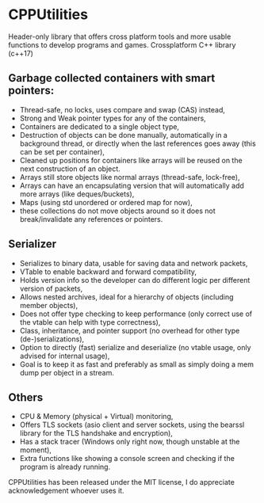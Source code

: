 # CPPUtilities
Header-only library that offers cross platform tools and more usable functions to develop programs and games.
Crossplatform C++ library (c++17)

## Garbage collected containers with smart pointers:
  - Thread-safe, no locks, uses compare and swap (CAS) instead,
  - Strong and Weak pointer types for any of the containers,
  - Containers are dedicated to a single object type,
  - Destruction of objects can be done manually, automatically in a background thread, or directly when the last references goes away (this can be set per container),
  - Cleaned up positions for containers like arrays will be reused on the next construction of an object.
  - Arrays still store objects like normal arrays (thread-safe, lock-free),
  - Arrays can have an encapsulating version that will automatically add more arrays (like deques/buckets),
  - Maps (using std unordered or ordered map for now),
  - these collections do not move objects around so it does not break/invalidate any references or pointers.
## Serializer
  - Serializes to binary data, usable for saving data and network packets,
  - VTable to enable backward and forward compatibility,
  - Holds version info so the developer can do different logic per different version of packets,
  - Allows nested archives, ideal for a hierarchy of objects (including member objects),
  - Does not offer type checking to keep performance (only correct use of the vtable can help with type correctness),
  - Class, inheritance, and pointer support (no overhead for other type (de-)serializations),
  - Option to directly (fast) serialize and deserialize (no vtable usage, only advised for internal usage),
  - Goal is to keep it as fast and preferably as small as simply doing a mem dump per object in a stream.
## Others
  - CPU & Memory (physical + Virtual) monitoring,
  - Offers TLS sockets (asio client and server sockets, using the bearssl library for the TLS handshake and encryption),
  - Has a stack tracer (Windows only right now, though unstable at the moment),
  - Extra functions like showing a console screen and checking if the program is already running.

CPPUtilities has been released under the MIT license, I do appreciate acknowledgement whoever uses it.
